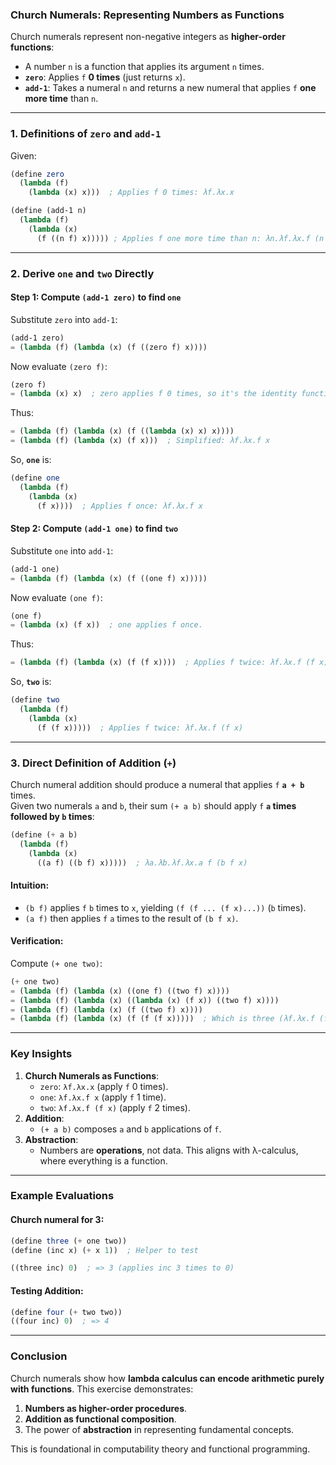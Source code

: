 ### **Church Numerals: Representing Numbers as Functions**
Church numerals represent non-negative integers as **higher-order functions**:
- A number `n` is a function that applies its argument `n` times.
- **`zero`**: Applies `f` **0 times** (just returns `x`).
- **`add-1`**: Takes a numeral `n` and returns a new numeral that applies `f` **one more time** than `n`.

---

### **1. Definitions of `zero` and `add-1`**
Given:
```scheme
(define zero 
  (lambda (f) 
    (lambda (x) x)))  ; Applies f 0 times: λf.λx.x

(define (add-1 n)
  (lambda (f) 
    (lambda (x) 
      (f ((n f) x))))) ; Applies f one more time than n: λn.λf.λx.f (n f x)
```

---

### **2. Derive `one` and `two` Directly**
#### **Step 1: Compute `(add-1 zero)` to find `one`**
Substitute `zero` into `add-1`:
```scheme
(add-1 zero)
= (lambda (f) (lambda (x) (f ((zero f) x))))
```
Now evaluate `(zero f)`:
```scheme
(zero f) 
= (lambda (x) x)  ; zero applies f 0 times, so it's the identity function.
```
Thus:
```scheme
= (lambda (f) (lambda (x) (f ((lambda (x) x) x))))
= (lambda (f) (lambda (x) (f x)))  ; Simplified: λf.λx.f x
```
So, **`one`** is:
```scheme
(define one 
  (lambda (f) 
    (lambda (x) 
      (f x))))  ; Applies f once: λf.λx.f x
```

#### **Step 2: Compute `(add-1 one)` to find `two`**
Substitute `one` into `add-1`:
```scheme
(add-1 one)
= (lambda (f) (lambda (x) (f ((one f) x)))))
```
Now evaluate `(one f)`:
```scheme
(one f) 
= (lambda (x) (f x))  ; one applies f once.
```
Thus:
```scheme
= (lambda (f) (lambda (x) (f (f x))))  ; Applies f twice: λf.λx.f (f x)
```
So, **`two`** is:
```scheme
(define two 
  (lambda (f) 
    (lambda (x) 
      (f (f x)))))  ; Applies f twice: λf.λx.f (f x)
```

---

### **3. Direct Definition of Addition (`+`)**
Church numeral addition should produce a numeral that applies `f` **`a + b`** times.  
Given two numerals `a` and `b`, their sum `(+ a b)` should apply `f` **`a` times followed by `b` times**:
```scheme
(define (+ a b)
  (lambda (f) 
    (lambda (x) 
      ((a f) ((b f) x)))))  ; λa.λb.λf.λx.a f (b f x)
```

#### **Intuition**:
- `(b f)` applies `f` `b` times to `x`, yielding `(f (f ... (f x)...))` (`b` times).
- `(a f)` then applies `f` `a` times to the result of `(b f x)`.

#### **Verification**:
Compute `(+ one two)`:
```scheme
(+ one two)
= (lambda (f) (lambda (x) ((one f) ((two f) x))))
= (lambda (f) (lambda (x) ((lambda (x) (f x)) ((two f) x))))
= (lambda (f) (lambda (x) (f ((two f) x))))
= (lambda (f) (lambda (x) (f (f (f x)))))  ; Which is three (λf.λx.f (f (f x)))
```

---

### **Key Insights**
1. **Church Numerals as Functions**:
   - `zero`: `λf.λx.x` (apply `f` 0 times).
   - `one`: `λf.λx.f x` (apply `f` 1 time).
   - `two`: `λf.λx.f (f x)` (apply `f` 2 times).
2. **Addition**:
   - `(+ a b)` composes `a` and `b` applications of `f`.
3. **Abstraction**:
   - Numbers are **operations**, not data. This aligns with λ-calculus, where everything is a function.

---

### **Example Evaluations**
#### **Church numeral for 3**:
```scheme
(define three (+ one two))
(define (inc x) (+ x 1))  ; Helper to test

((three inc) 0)  ; => 3 (applies inc 3 times to 0)
```

#### **Testing Addition**:
```scheme
(define four (+ two two))
((four inc) 0)  ; => 4
```

---

### **Conclusion**
Church numerals show how **lambda calculus can encode arithmetic purely with functions**. This exercise demonstrates:
1. **Numbers as higher-order procedures**.
2. **Addition as functional composition**.
3. The power of **abstraction** in representing fundamental concepts.  

This is foundational in computability theory and functional programming.